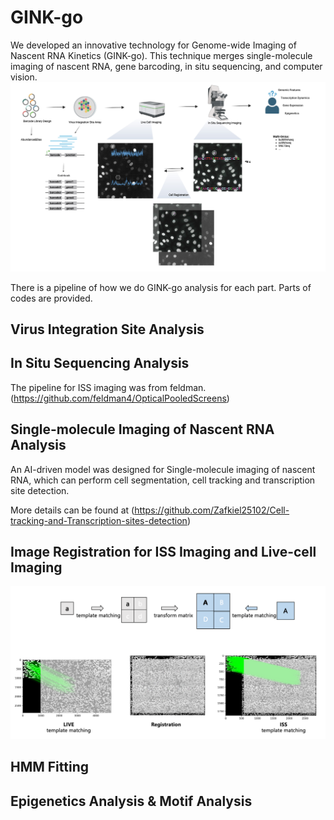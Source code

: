 # GINK-go 

We developed an innovative technology for Genome-wide Imaging of Nascent RNA Kinetics (GINK-go). This technique merges single-molecule imaging of nascent RNA, gene barcoding, in situ sequencing, and computer vision.
![image](./docs/workflow.jpg)

There is a pipeline of how we do GINK-go analysis for each part. Parts of codes are provided.

## Virus Integration Site Analysis

## In Situ Sequencing Analysis
The pipeline for ISS imaging was from feldman.
(https://github.com/feldman4/OpticalPooledScreens)

## Single-molecule Imaging of Nascent RNA Analysis
An AI-driven model was designed for Single-molecule imaging of nascent RNA, which can perform cell segmentation, cell tracking and transcription site detection. 

More details can be found at (https://github.com/Zafkiel25102/Cell-tracking-and-Transcription-sites-detection)



## Image Registration for ISS Imaging and Live-cell Imaging
![image](./docs/registration.jfif)
## HMM Fitting







## Epigenetics Analysis & Motif Analysis









